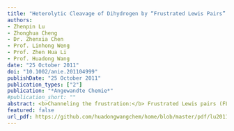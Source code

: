 ```yaml
---
title: "Heterolytic Cleavage of Dihydrogen by “Frustrated Lewis Pairs” Comprising Bis (2, 4, 6-tris (trifluoromethyl) phenyl) borane and Amines: Stepwise versus Concerted Mechanism"
authors:
- Zhenpin Lu
- Zhonghua Cheng
- Dr. Zhenxia Chen
- Prof. Linhong Weng 
- Prof. Zhen Hua Li  
- Prof. Huadong Wang
date: "25 October 2011"
doi: "10.1002/anie.201104999"
publishDate: "25 October 2011"
publication_types: ["2"]
publication: "*Angewandte Chemie*"
#publication_short: ""
abstract: <b>Channeling the frustration:</b> Frustrated Lewis pairs (FLPs) consisting of ArF<sub>2</sub>BH <b>1</b> with NEt<sub>3</sub> or DABCO can activate H<sub>2</sub> under mild conditions. Theoretical calculations suggest two distinct reaction pathways for these two FLPs. For the “more frustrated” ArF<sub>2</sub>BH/NEt<sub>3</sub>, H2 is activated in a stepwise manner; for the “less frustrated” ArF<sub>2</sub>BH/DABCO, H2 is activated in a concerted fashion (see scheme).
featured: false
url_pdf: https://github.com/huadongwangchem/home/blob/master/pdf/lu2011.pdf
---
```



